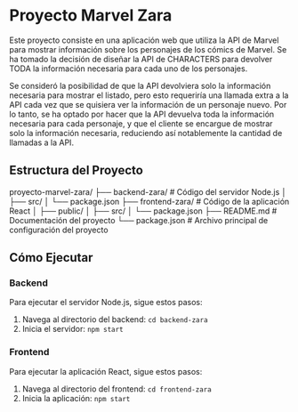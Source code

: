 # Proyecto Marvel Zara

Este proyecto consiste en una aplicación web que utiliza la API de Marvel para mostrar información sobre los personajes de los cómics de Marvel. Se ha tomado la decisión de diseñar la API de CHARACTERS para devolver TODA la información necesaria para cada uno de los personajes. 

Se consideró la posibilidad de que la API devolviera solo la información necesaria para mostrar el listado, pero esto requeriría una llamada extra a la API cada vez que se quisiera ver la información de un personaje nuevo. Por lo tanto, se ha optado por hacer que la API devuelva toda la información necesaria para cada personaje, y que el cliente se encargue de mostrar solo la información necesaria, reduciendo así notablemente la cantidad de llamadas a la API.

## Estructura del Proyecto


proyecto-marvel-zara/
├── backend-zara/ # Código del servidor Node.js
│ ├── src/
│ └── package.json
├── frontend-zara/ # Código de la aplicación React
│ ├── public/
│ ├── src/
│ └── package.json
├── README.md # Documentación del proyecto
└── package.json # Archivo principal de configuración del proyecto


## Cómo Ejecutar

### Backend
Para ejecutar el servidor Node.js, sigue estos pasos:
1. Navega al directorio del backend: `cd backend-zara`
2. Inicia el servidor: `npm start`

### Frontend
Para ejecutar la aplicación React, sigue estos pasos:
1. Navega al directorio del frontend: `cd frontend-zara`
2. Inicia la aplicación: `npm start`
